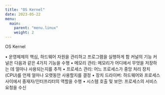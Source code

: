 ```yaml
---
title: "OS Kernel"
date: 2023-05-22
menu:
  main:
    parent: "menu.linux" 
    weight: 2      
---
```


OS Kernel

• 운영체제의 핵심, 하드웨어 자원을 관리하고 프로그램을 실행하게 함
커널의 기능
커널은 다음과 같은 4가지 기능을 수행
• 메모리 관리: 메모리가 어디에서 무엇을 저장하는 데 얼마나 사용되는지를 추적
• 프로세스 관리: 어느 프로세스가 중앙 처리 장치(CPU)를 언제 얼마나 오랫동안 사용할지를 결정
• 장치 드라이버: 하드웨어와 프로세스 사이에서 중재자/인터프리터의 역할을 수행
• 시스템 호출 및 보안: 프로세스의 서비스 요청을 수신

